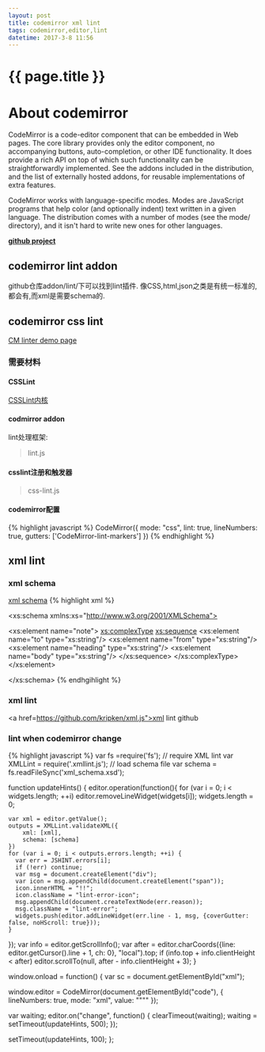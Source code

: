 ```yaml
---
layout: post
title: codemirror xml lint
tags: codemirror,editor,lint
datetime: 2017-3-8 11:56
---
```


{{ page.title }}
================
# About codemirror

CodeMirror is a code-editor component that can be embedded in Web pages. The core library provides only the editor component, no accompanying buttons, auto-completion, or other IDE functionality. It does provide a rich API on top of which such functionality can be straightforwardly implemented. See the addons included in the distribution, and the list of externally hosted addons, for reusable implementations of extra features.

CodeMirror works with language-specific modes. Modes are JavaScript programs that help color (and optionally indent) text written in a given language. The distribution comes with a number of modes (see the mode/ directory), and it isn't hard to write new ones for other languages.

<a href="https://github.com/codemirror/codemirror"><strong>github project</strong></a>

## codemirror lint addon

github仓库addon/lint/下可以找到lint插件.
像CSS,html,json之类是有统一标准的,都会有,而xml是需要schema的.

## codemirror css lint

<a href="http://codemirror.net/demo/lint.html">CM linter demo page</a>

### 需要材料

#### CSSLint
<a href="https://github.com/CSSLint/csslint">CSSLint内核</a>

#### codmirror addon
lint处理框架:
> lint.js

#### csslint注册和触发器
> css-lint.js

#### codemirror配置
{% highlight javascript %}
CodeMirror({
    mode: "css",
    lint: true,
    lineNumbers: true,
    gutters: ['CodeMirror-lint-markers']
}) 
{% endhighlight %}

## xml lint

### xml schema
<a href="https://www.w3schools.com/xml/schema_intro.asp">xml schema</a>
{% highlight xml %}
<?xml version="1.0"?>
<xs:schema xmlns:xs="http://www.w3.org/2001/XMLSchema">

<xs:element name="note">
  <xs:complexType>
    <xs:sequence>
      <xs:element name="to" type="xs:string"/>
      <xs:element name="from" type="xs:string"/>
      <xs:element name="heading" type="xs:string"/>
      <xs:element name="body" type="xs:string"/>
    </xs:sequence>
  </xs:complexType>
</xs:element>

</xs:schema>
{% endhgihlight %}

### xml lint

<a href=https://github.com/kripken/xml.js">xml lint github</a>

### lint when codemirror change

{% highlight javascript %}
var fs =require('fs');
// require XML lint
var XMLLint = require('.xmllint.js');
// load schema file
var schema = fs.readFileSync('xml_schema.xsd');

function updateHints() {
  editor.operation(function(){
    for (var i = 0; i < widgets.length; ++i)
      editor.removeLineWidget(widgets[i]);
    widgets.length = 0;

    var xml = editor.getValue();
    outputs = XMLLint.validateXML({
        xml: [xml],
        schema: [schema]
    })
    for (var i = 0; i < outputs.errors.length; ++i) {
      var err = JSHINT.errors[i];
      if (!err) continue;
      var msg = document.createElement("div");
      var icon = msg.appendChild(document.createElement("span"));
      icon.innerHTML = "!!";
      icon.className = "lint-error-icon";
      msg.appendChild(document.createTextNode(err.reason));
      msg.className = "lint-error";
      widgets.push(editor.addLineWidget(err.line - 1, msg, {coverGutter: false, noHScroll: true}));
    }
  });
  var info = editor.getScrollInfo();
  var after = editor.charCoords({line: editor.getCursor().line + 1, ch: 0}, "local").top;
  if (info.top + info.clientHeight < after)
    editor.scrollTo(null, after - info.clientHeight + 3);
}

window.onload = function() {
  var sc = document.getElementById("xml");

  window.editor = CodeMirror(document.getElementById("code"), {
    lineNumbers: true,
    mode: "xml",
    value: """"
  });

  var waiting;
  editor.on("change", function() {
    clearTimeout(waiting);
    waiting = setTimeout(updateHints, 500);
  });

  setTimeout(updateHints, 100);
};

